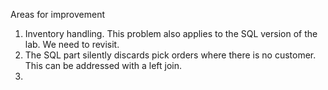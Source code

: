Areas for improvement

1. Inventory handling.  This problem also applies to the SQL version of the lab. We
   need to revisit.
2. The SQL part silently discards pick orders where there is no customer.  This can 
   be addressed with a left join.
3. 
